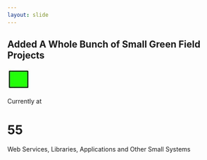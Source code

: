 ```yaml
---
layout: slide
---
```


## Added A Whole Bunch of Small Green Field Projects

![Brown Field][brownfield]

Currently at
# 55
Web Services, Libraries, Applications
and Other Small Systems

[brownfield]: assets/images/Green.jpg

